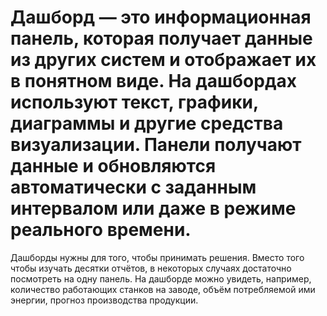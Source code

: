 # Дашборд — это информационная панель, которая получает данные из других систем и отображает их в понятном виде. На дашбордах используют текст, графики, диаграммы и другие средства визуализации. Панели получают данные и обновляются автоматически с заданным интервалом или даже в режиме реального времени.
Дашборды нужны для того, чтобы принимать решения. Вместо того чтобы изучать десятки отчётов, в некоторых случаях достаточно посмотреть на одну панель. На дашборде можно увидеть, например, количество работающих станков на заводе, объём потребляемой ими энергии, прогноз производства продукции.
